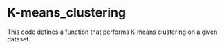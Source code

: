 # K-means_clustering
This code defines a function that performs K-means clustering on a given dataset.
